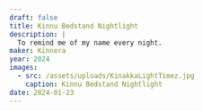 ```yaml
---
draft: false
title: Kinnu Bedstand Nightlight
description: |
  To remind me of my name every night.
maker: Kinnera
year: 2024
images:
  - src: /assets/uploads/KinakkaLightTimez.jpg
    caption: Kinnu Bedstand Nightlight
date: 2024-01-23
---
```

